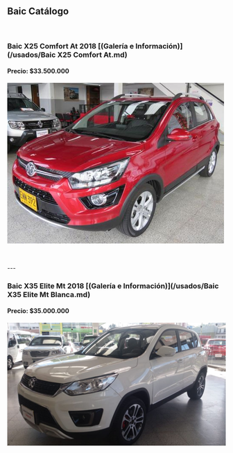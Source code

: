 ## Baic Catálogo

<p>&nbsp;</p>

### Baic X25 Comfort At 2018 [(Galería e Información)](/usados/Baic X25 Comfort At.md)
#### Precio: $33.500.000

<img src="/usados/images/Baic X25 Comfort At - 0.7906.jpg?raw=true"/>
<p>&nbsp;</p>
---

### Baic X35 Elite Mt 2018 [(Galería e Información)](/usados/Baic X35 Elite Mt Blanca.md)
#### Precio: $35.000.000

<img src="/usados/images/Baic X35 Elite Mt.jpeg?raw=true"/>
<p>&nbsp;</p>


